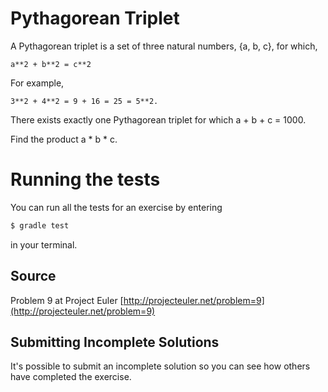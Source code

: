 # Pythagorean Triplet

A Pythagorean triplet is a set of three natural numbers, {a, b, c}, for
which,

```text
a**2 + b**2 = c**2
```

For example,

```text
3**2 + 4**2 = 9 + 16 = 25 = 5**2.
```

There exists exactly one Pythagorean triplet for which a + b + c = 1000.

Find the product a * b * c.

# Running the tests

You can run all the tests for an exercise by entering

```sh
$ gradle test
```

in your terminal.

## Source

Problem 9 at Project Euler [http://projecteuler.net/problem=9](http://projecteuler.net/problem=9)

## Submitting Incomplete Solutions

It's possible to submit an incomplete solution so you can see how others have completed the exercise.
